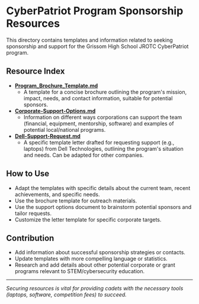 # CyberPatriot Program Sponsorship Resources

This directory contains templates and information related to seeking sponsorship and support for the Grissom High School JROTC CyberPatriot program.

## Resource Index

-   [**Program_Brochure_Template.md**](Program_Brochure_Template.md)
    *   A template for a concise brochure outlining the program's mission, impact, needs, and contact information, suitable for potential sponsors.
-   [**Corporate-Support-Options.md**](Corporate-Support-Options.md)
    *   Information on different ways corporations can support the team (financial, equipment, mentorship, software) and examples of potential local/national programs.
-   [**Dell-Support-Request.md**](Dell-Support-Request.md)
    *   A specific template letter drafted for requesting support (e.g., laptops) from Dell Technologies, outlining the program's situation and needs. Can be adapted for other companies.

## How to Use

-   Adapt the templates with specific details about the current team, recent achievements, and specific needs.
-   Use the brochure template for outreach materials.
-   Use the support options document to brainstorm potential sponsors and tailor requests.
-   Customize the letter template for specific corporate targets.

## Contribution

-   Add information about successful sponsorship strategies or contacts.
-   Update templates with more compelling language or statistics.
-   Research and add details about other potential corporate or grant programs relevant to STEM/cybersecurity education.

---
*Securing resources is vital for providing cadets with the necessary tools (laptops, software, competition fees) to succeed.*
